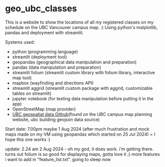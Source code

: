 # geo_ubc_classes

This is a website to show the locations of all my registered classes on my schedule on the UBC Vancouver campus map. :)
Using python's matplotlib, pandas and deployment with streamlit.

Systems used:
- python (programming language)
- streamlit (deployment tool)
- geopandas (geographical data manipulation and preparation)
- pandas (data manipulation and preparation)
- streamlit folium (streamlit custom library with folium library, interactive map tool)
- mapbox (wayfinding and directions API)
- streamlit aggrid (streamlit custom package with aggrid, customizable tables on streamlit)
- jupyter notebook (for testing data manipulation before putting it in the app)
- OpenStreetMap (map provider)
- [UBC geospatial data Github](https://github.com/UBCGeodata/ubc-geospatial-opendata)(found on the UBC campus map planning website, ubc building geojson data source)

Start date: 7.00pm maybe 1 Aug 2024 (after much frustration and mock maps made on my VM using geopandas which started on 25 Jul 2024)
= I hope this one works :)

update: 2.24 am 2 Aug 2024 - oh my god, it does work. i'm getting there. turns out folium is so good for displaying maps, gotta love it ;) more features i want to add in "feature_list.txt". going to sleep now
